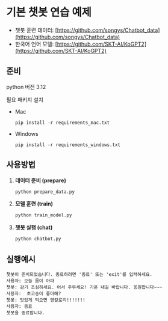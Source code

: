 # 기본 챗봇 연습 예제

- 챗봇 훈련 데이터: [https://github.com/songys/Chatbot_data](https://github.com/songys/Chatbot_data)
- 한국어 언어 모델: [https://github.com/SKT-AI/KoGPT2](https://github.com/SKT-AI/KoGPT2)

## 준비
python 버전 3.12

필요 패키지 설치
- Mac
   ```
   pip install -r requirements_mac.txt
   ```
- Windows
   ```
   pip install -r requirements_windows.txt
   ```

## 사용방법

1. **데이터 준비 (prepare)**

   ```sh
   python prepare_data.py
   ```
2. **모델 훈련 (train)**

   ```sh
   python train_model.py
   ```
3. **챗봇 실행 (chat)**

   ```sh
   python chatbot.py
   ```
## 실행예시

   ```
   챗봇이 준비되었습니다. 종료하려면 '종료' 또는 'exit'를 입력하세요.
   사용자: 오늘 몸이 아파
   챗봇: 감기 조심하세요. 어서 주무세요! 기운 내길 바랍니다. 응원합니다~~~
   사용자:  초코송이 좋아해?
   챗봇: 맛있게 먹으면 영칼로리!!!!!!!
   사용자: 종료
   챗봇을 종료합니다.
   ```
